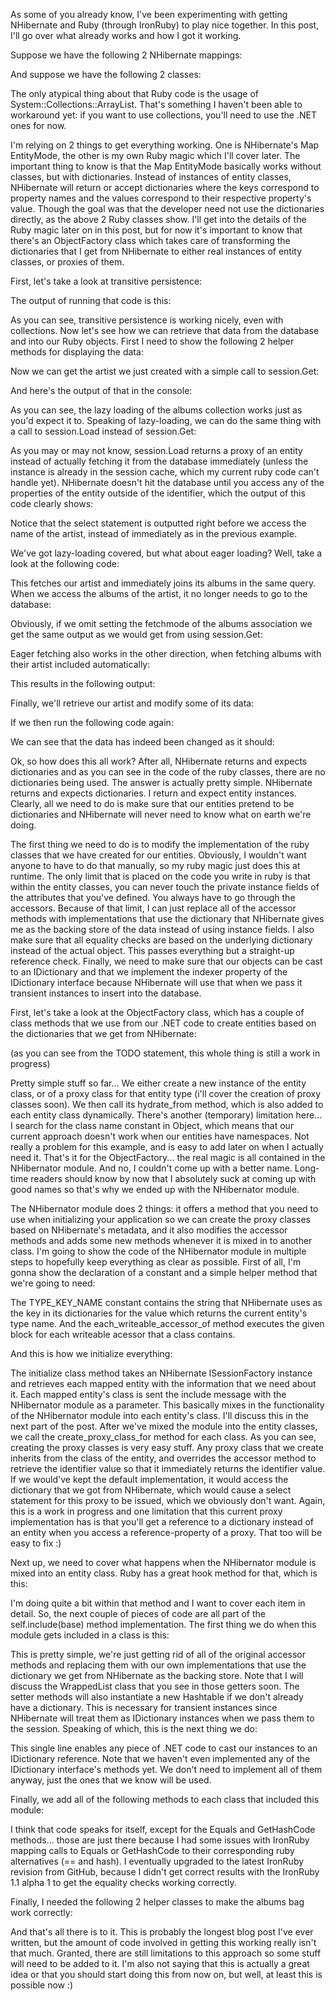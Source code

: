 As some of you already know, I've been experimenting with getting NHibernate and Ruby (through IronRuby) to play nice together.  In this post, I'll go over what already works and how I got it working.  

Suppose we have the following 2 NHibernate mappings:

<script src="https://gist.github.com/3728233.js?file=s1.xml"></script>

And suppose we have the following 2 classes:

<script src="https://gist.github.com/3728233.js?file=s2.rb"></script>

The only atypical thing about that Ruby code is the usage of System::Collections::ArrayList.  That's something I haven't been able to workaround yet: if you want to use collections, you'll need to use the .NET ones for now.

I'm relying on 2 things to get everything working.  One is NHibernate's Map EntityMode, the other is my own Ruby magic which I'll cover later.  The important thing to know is that the Map EntityMode basically works without classes, but with dictionaries.  Instead of instances of entity classes, NHibernate will return or accept dictionaries where the keys correspond to property names and the values correspond to their respective property's value.  Though the goal was that the developer need not use the dictionaries directly, as the above 2 Ruby classes show.  I'll get into the details of the Ruby magic later on in this post, but for now it's important to know that there's an ObjectFactory class which takes care of transforming the dictionaries that I get from NHibernate to either real instances of entity classes, or proxies of them.

First, let's take a look at transitive persistence:

<script src="https://gist.github.com/3728233.js?file=s3.cs"></script>

The output of running that code is this:

<script src="https://gist.github.com/3728233.js?file=s4.sql"></script>

As you can see, transitive persistence is working nicely, even with collections.  Now let's see how we can retrieve that data from the database and into our Ruby objects.  First I need to show the following 2 helper methods for displaying the data:

<script src="https://gist.github.com/3728233.js?file=s5.cs"></script>

Now we can get the artist we just created with a simple call to session.Get:

<script src="https://gist.github.com/3728233.js?file=s6.cs"></script>

And here's the output of that in the console:

<script src="https://gist.github.com/3728233.js?file=s7.sql"></script>

As you can see, the lazy loading of the albums collection works just as you'd expect it to.  Speaking of lazy-loading, we can do the same thing with a call to session.Load instead of session.Get:

<script src="https://gist.github.com/3728233.js?file=s8.cs"></script>

As you may or may not know, session.Load returns a proxy of an entity instead of actually fetching it from the database immediately (unless the instance is already in the session cache, which my current ruby code can't handle yet).  NHibernate doesn't hit the database until you access any of the properties of the entity outside of the identifier, which the output of this code clearly shows:

<script src="https://gist.github.com/3728233.js?file=s9.sql"></script>

Notice that the select statement is outputted right before we access the name of the artist, instead of immediately as in the previous example.  

We've got lazy-loading covered, but what about eager loading? Well, take a look at the following code:

<script src="https://gist.github.com/3728258.js?file=s1.cs"></script>

This fetches our artist and immediately joins its albums in the same query.  When we access the albums of the artist, it no longer needs to go to the database:

<script src="https://gist.github.com/3728258.js?file=s2.sql"></script>

Obviously, if we omit setting the fetchmode of the albums association we get the same output as we would get from using session.Get:

<script src="https://gist.github.com/3728258.js?file=s3.cs"></script>

<script src="https://gist.github.com/3728258.js?file=s4.sql"></script>

Eager fetching also works in the other direction, when fetching albums with their artist included automatically:

<script src="https://gist.github.com/3728258.js?file=s5.cs"></script>

This results in the following output:

<script src="https://gist.github.com/3728258.js?file=s6.sql"></script>

Finally, we'll retrieve our artist and modify some of its data:

<script src="https://gist.github.com/3728258.js?file=s7.cs"></script>

If we then run the following code again:

<script src="https://gist.github.com/3728258.js?file=s8.cs"></script>

We can see that the data has indeed been changed as it should:

<script src="https://gist.github.com/3728258.js?file=s9.sql"></script>

Ok, so how does this all work? After all, NHibernate returns and expects dictionaries and as you can see in the code of the ruby classes, there are no dictionaries being used.  The answer is actually pretty simple.  NHibernate returns and expects dictionaries.  I return and expect entity instances.  Clearly, all we need to do is make sure that our entities pretend to be dictionaries and NHibernate will never need to know what on earth we're doing.

The first thing we need to do is to modify the implementation of the ruby classes that we have created for our entities.  Obviously, I wouldn't want anyone to have to do that manually, so my ruby magic just does this at runtime.  The only limit that is placed on the code you write in ruby is that within the entity classes, you can never touch the private instance fields of the attributes that you've defined.  You always have to go through the accessors.  Because of that limit, I can just replace all of the accessor methods with implementations that use the dictionary that NHibernate gives me as the backing store of the data instead of using instance fields.  I also make sure that all equality checks are based on the underlying dictionary instead of the actual object.  This passes everything but a straight-up reference check.  Finally, we need to make sure that our objects can be cast to an IDictionary and that we implement the indexer property of the IDictionary interface because NHibernate will use that when we pass it transient instances to insert into the database.

First, let's take a look at the ObjectFactory class, which has a couple of class methods that we use from our .NET code to create entities based on the dictionaries that we get from NHibernate:

<script src="https://gist.github.com/3728289.js?file=s1.rb"></script>

(as you can see from the TODO statement, this whole thing is still a work in progress)

Pretty simple stuff so far... We either create a new instance of the entity class, or of a proxy class for that entity type (i'll cover the creation of proxy classes soon).  We then call its hydrate_from method, which is also added to each entity class dynamically.  There's another (temporary) limitation here... I search for the class name constant in Object, which means that our current approach doesn't work when our entities have namespaces.  Not really a problem for this example, and is easy to add later on when I actually need it.  That's it for the ObjectFactory... the real magic is all contained in the NHibernator module.  And no, I couldn't come up with a better name.  Long-time readers should know by now that I absolutely suck at coming up with good names so that's why we ended up with the NHibernator module.

The NHibernator module does 2 things: it offers a method that you need to use when initializing your application so we can create the proxy classes based on NHibernate's metadata, and it also modifies the accessor methods and adds some new methods whenever it is mixed in to another class.  I'm going to show the code of the NHibernator module in multiple steps to hopefully keep everything as clear as possible.  First of all, I'm gonna show the declaration of a constant and a simple helper method that we're going to need:

<script src="https://gist.github.com/3728289.js?file=s2.rb"></script>

The TYPE_KEY_NAME constant contains the string that NHibernate uses as the key in its dictionaries for the value which returns the current entity's type name.  And the each_writeable_accessor_of method executes the given block for each writeable acessor that a class contains.

And this is how we initialize everything:

<script src="https://gist.github.com/3728289.js?file=s3.rb"></script>

The initialize class method takes an NHibernate ISessionFactory instance and retrieves each mapped entity with the information that we need about it.  Each mapped entity's class is sent the include message with the NHibernator module as a parameter.  This basically mixes in the functionality of the NHibernator module into each entity's class.  I'll discuss this in the next part of the post.  After we've mixed the module into the entity classes, we call the create_proxy_class_for method for each class.  As you can see, creating the proxy classes is very easy stuff.  Any proxy class that we create inherits from the class of the entity, and overrides the accessor method to retrieve the identifier value so that it immediately returns the identifier value.  If we would've kept the default implementation, it would access the dictionary that we got from NHibernate, which would cause a select statement for this proxy to be issued, which we obviously don't want.  Again, this is a work in progress and one limitation that this current proxy implementation has is that you'll get a reference to a dictionary instead of an entity when you access a reference-property of a proxy.  That too will be easy to fix :)

Next up, we need to cover what happens when the NHibernator module is mixed into an entity class.  Ruby has a great hook method for that, which is this:

<script src="https://gist.github.com/3728289.js?file=s4.rb"></script>

I'm doing quite a bit within that method and I want to cover each item in detail.  So, the next couple of pieces of code are all part of the self.include(base) method implementation.  The first thing we do when this module gets included in a class is this:

<script src="https://gist.github.com/3728289.js?file=s5.rb"></script>

This is pretty simple, we're just getting rid of all of the original accessor methods and replacing them with our own implementations that use the dictionary we get from NHibernate as the backing store.  Note that I will discuss the WrappedList class that you see in those getters soon.  The setter methods will also instantiate a new Hashtable if we don't already have a dictionary.  This is necessary for transient instances since NHibernate will treat them as IDictionary instances when we pass them to the session.  Speaking of which, this is the next thing we do:

<script src="https://gist.github.com/3728289.js?file=s6.rb"></script>

This single line enables any piece of .NET code to cast our instances to an IDictionary reference.  Note that we haven't even implemented any of the IDictionary interface's methods yet.  We don't need to implement all of them anyway, just the ones that we know will be used.

Finally, we add all of the following methods to each class that included this module:

<script src="https://gist.github.com/3728289.js?file=s7.rb"></script>

I think that code speaks for itself, except for the Equals and GetHashCode methods... those are just there because I had some issues with IronRuby mapping calls to Equals or GetHashCode to their corresponding ruby alternatives (== and hash).  I eventually upgraded to the latest IronRuby revision from GitHub, because I didn't get correct results with the IronRuby 1.1 alpha 1 to get the equality checks working correctly.

Finally, I needed the following 2 helper classes to make the albums bag work correctly:

<script src="https://gist.github.com/3728289.js?file=s8.rb"></script>

And that's all there is to it.  This is probably the longest blog post I've ever written, but the amount of code involved in getting this working really isn't that much.  Granted, there are still limitations to this approach so some stuff will need to be added to it.  I'm also not saying that this is actually a great idea or that you should start doing this from now on, but well, at least this is possible now :)